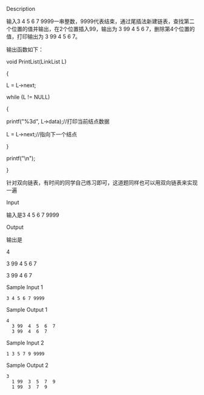 Description



输入3 4 5 6 7 9999一串整数，9999代表结束，通过尾插法新建链表，查找第二个位置的值并输出，在2个位置插入99，输出为 3 99 4 5 6 7，删除第4个位置的值，打印输出为 3 99 4 5 6 7。

输出函数如下：

void PrintList(LinkList L)

{

L = L->next;

while (L != NULL)

{

printf("%3d", L->data);//打印当前结点数据

L = L->next;//指向下一个结点

}

printf("\n");

}

针对双向链表，有时间的同学自己练习即可，这道题同样也可以用双向链表来实现一遍



Input



输入是3 4 5 6 7 9999



Output



输出是

4

3 99 4 5 6 7

3 99 4 6 7



Sample Input 1 

```
3 4 5 6 7 9999
```

Sample Output 1

```
4
  3 99  4  5  6  7
  3 99  4  6  7
```

Sample Input 2 

```
1 3 5 7 9 9999
```

Sample Output 2

```
3
  1 99  3  5  7  9
  1 99  3  7  9
```